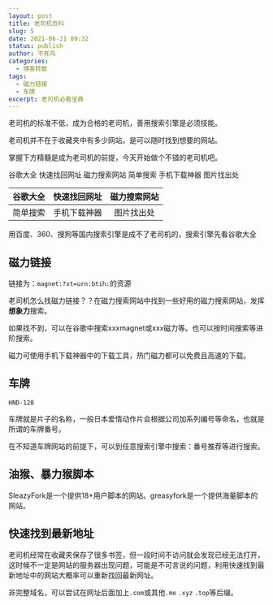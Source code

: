 ```yaml
---
layout: post
title: 老司机百科
slug: 5
date: 2021-06-21 09:32
status: publish
author: 不死鸟
categories: 
  - 博客转载
tags: 
  - 磁力链接
  - 车牌
excerpt: 老司机必看宝典
---
```


老司机的标准不低，成为合格的老司机，善用搜索引擎是必须技能。

老司机并不在于收藏夹中有多少网站。是可以随时找到想要的网站。

掌握下方精髓是成为老司机的前提，今天开始做个不错的老司机吧。

谷歌大全	快速找回网址	磁力搜索网站
简单搜索	手机下载神器	图片找出处

| 谷歌大全 | 快速找回网址 | 磁力搜索网站 |
|:----:|:----:|:----:|
|   简单搜索   |   手机下载神器   |   图片找出处   |

用百度、360、搜狗等国内搜索引擎是成不了老司机的，搜索引擎先看谷歌大全

## 磁力链接

链接为：`magnet:?xt=urn:btih:`的资源

老司机怎么找磁力链接？？在磁力搜索网站中找到一些好用的磁力搜索网站，发挥**想象力**搜索。

如果找不到，可以在谷歌中搜索xxxmagnet或xxx磁力等。也可以按时间搜索等进阶搜索。

磁力可使用手机下载神器中的下载工具，热门磁力都可以免费且高速的下载。
## 车牌

```
HND-128
```

车牌就是片子的名称，一般日本爱情动作片会根据公司加系列编号等命名，也就是所谓的车牌番号。

在不知道车牌网站的前提下，可以到任意搜索引擎中搜索：番号推荐等进行搜索。

## 油猴、暴力猴脚本

SleazyFork是一个提供18+用户脚本的网站。greasyfork是一个提供海量脚本的网站。

## 快速找到最新地址

老司机经常在收藏夹保存了很多书签，但一段时间不访问就会发现已经无法打开，这时候不一定是网站的服务器出现问题，可能是不可言说的问题，利用快速找到最新地址中的网站大概率可以重新找回最新网址。

非完整域名，可以尝试在网址后面加上`.com`或其他`.me` `.xyz` `.top`等后缀。
